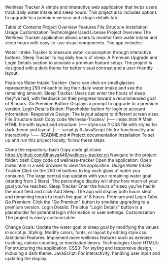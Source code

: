 Wellness Tracker
A simple and interactive web application that helps users track daily water intake and sleep hours. This project also includes options to upgrade to a premium version and a login details tab.

Table of Contents
Project Overview
Features
File Structure
Installation
Usage
Customization
Technologies Used
License
Project Overview
The Wellness Tracker application allows users to monitor their water intake and sleep hours with easy-to-use visual components. The app includes:

Water Intake Tracker to measure water consumption through interactive buttons.
Sleep Tracker to log daily hours of sleep.
A Premium Upgrade and Login Details section to simulate a premium feature setup.
The project is designed with a dark theme for better visual contrast and a user-friendly layout.

Features
Water Intake Tracker: Users can click on small glasses representing 250 ml each to log their daily water intake and see the remaining amount.
Sleep Tracker: Users can enter the hours of sleep they've had, with feedback on their progress toward a recommended goal of 8 hours.
Go Premium Button: Displays a prompt to upgrade to a premium version.
Login Details Button: Placeholder button for login or account information.
Responsive Design: The layout adapts to different screen sizes.
File Structure
bash
Copy code
Wellness-Tracker/
├── index.html      # Main HTML file with layout and structure
├── style.css       # CSS file with styles for dark theme and layout
├── script.js       # JavaScript file for functionality and interactivity
└── README.md       # Project documentation
Installation
To set up and run this project locally, follow these steps:

Clone the repository:
bash
Copy code
git clone https://github.com/Bhavya446/wellness-tracker.git
Navigate to the project folder:
bash
Copy code
cd wellness-tracker
Open the application: Open index.html in a web browser to view the application.
Usage
Water Intake Tracker
Click on the 250 ml buttons to log each glass of water you consume.
The large central cup updates with your remaining water goal (starting from 2 liters).
The percentage display will show how much of your goal you’ve reached.
Sleep Tracker
Enter the hours of sleep you’ve had in the input field and click Add Sleep.
The app will display both hours slept and remaining hours to reach the goal of 8 hours.
Premium and Login Tabs
Go Premium: Click the "Go Premium" button to simulate upgrading to a premium version.
Login Details: The blue "Login Details" button is a placeholder for potential login information or user settings.
Customization
The project is easily customizable:

Change Goals: Update the water goal or sleep goal by modifying the values in script.js.
Styling: Modify colors, fonts, or layout by editing style.css.
Additional Features: Implement more wellness features such as exercise tracking, calorie counting, or meditation timers.
Technologies Used
HTML5: For structuring the application.
CSS3: For styling and responsive design, including a dark theme.
JavaScript: For interactivity, handling user input and updating the display.
